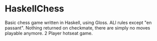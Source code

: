 # HaskellChess

Basic chess game written in Haskell, using Gloss. ALl rules except "en passant". Nothing returned on checkmate, there are simply no moves playable anymore. 2 Player hotseat game.
